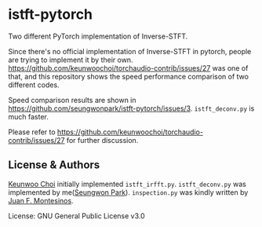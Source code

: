 # istft-pytorch
Two different PyTorch implementation of Inverse-STFT.

Since there's no official implementation of Inverse-STFT in pytorch, people are trying to implement it by their own.
https://github.com/keunwoochoi/torchaudio-contrib/issues/27 was one of that, and this repository shows the
speed performance comparison of two different codes.

Speed comparison results are shown in https://github.com/seungwonpark/istft-pytorch/issues/3.
`istft_deconv.py` is much faster.

Please refer to https://github.com/keunwoochoi/torchaudio-contrib/issues/27 for further discussion.

## License & Authors
[Keunwoo Choi](https://github.com/keunwoochoi) initially implemented `istft_irfft.py`.
`istft_deconv.py` was implemented by me([Seungwon Park](https://github.com/seungwonpark)).
`inspection.py` was kindly written by [Juan F. Montesinos](https://github.com/JuanFMontesinos).

License: GNU General Public License v3.0
